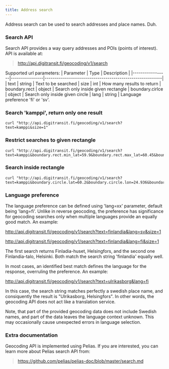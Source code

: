 ```yaml
---
title: Address search
---
```


Address search can be used to search addresses and place names. Duh.

<!--
## Address search APIs

Address search can be done using either **Autocomplete API** or **Search API**

Autocomplete API is lighter and it's designed for "autocomplete" style searches. Search API has more search parameters available.

### Which one should I use?

If you need to limit your searches to some area, use Search API. If you don't want to limit searches to some area, use Autocomplete API.

## Autocomplete API
Autocomplete API can be used to make fuzzy searches e.g. when the user starts typing location into a search field. API is available at:

> http://api.digitransit.fi/geocoding/v1/autocomplete

Search for kamppi:
```
curl "http://api.digitransit.fi/geocoding/v1/autocomplete?text=kampp"
```

### Focus Autocomple API responses around given point

Search focus point boosts addresses found near the given focus point.

You can use focus.point-params like so:
```
curl "http://api.digitransit.fi/geocoding/v1/autocomplete?text=kamppi&focus.point.lat=60.1995&focus.point.lon=24.9363"
```

To Read more about Pelias autocomplete API, check:
> https://github.com/pelias/pelias-doc/blob/master/autocomplete.md

-->

### Search API
Search API provides a way query addresses and POIs (points of interest). API is available at:

> http://api.digitransit.fi/geocoding/v1/search

Supported url parameters:
| Parameter       | Type           | Description                                              |
|-----------------|----------------|----------------------------------------------------------|
| text            | string         | Text to be searched
| size            | int            | How many results to return
| boundary.rect   | object         | Search only inside given rectangle
| boundary.cirlce | object         | Search only inside given circle
| lang            | string         | Language preference 'fi' or 'sv'.


### Search 'kamppi', return only one result

```
curl "http://api.digitransit.fi/geocoding/v1/search?text=kamppi&size=1"
```

### Restrict searches to given rectangle

```
curl "http://api.digitransit.fi/geocoding/v1/search?text=kamppi&boundary.rect.min_lat=59.9&boundary.rect.max_lat=60.45&boundary.rect.min_lon=24.3&boundary.rect.max_lon=25.5"
```

### Search inside rectangle

```
curl "http://api.digitransit.fi/geocoding/v1/search?text=kamppi&boundary.circle.lat=60.2&boundary.circle.lon=24.936&boundary.circle.radius=30"
```

### Language preference

The language preference can be defined using 'lang=xx' parameter, default being 'lang=fi'. Unlike in reverse
geocoding, the preference has significance for geocoding searches only when multiple languages provide
an equally good match. An example:

http://api.digitransit.fi/geocoding/v1/search?text=finlandia&lang=sv&size=1

http://api.digitransit.fi/geocoding/v1/search?text=finlandia&lang=fi&size=1

The first search returns Finladia-huset, Helsingfors, and the second one Finlandia-talo, Helsinki.
Both match the search string 'finlandia' equally well.

In most cases, an identified best match defines the language for the response, overruling the preference. An example:

http://api.digitransit.fi/geocoding/v1/search?text=ulrikasborg&lang=fi

In this case, the search string matches perfectly a swedish place name, and consiquently the result is
"Ulrikasborg, Helsingfors". In other words, the geocoding API does not act like a translation service.

Note, that part of the provided geocoding data does not include Swedish names, and part of the data
leaves the language context unknown. This may occasionally cause unexpected errors in language selection.


### Extra documentation

Geocoding API is implemented using Pelias. If you are interested, you can learn more about Pelias search API from:

> https://github.com/pelias/pelias-doc/blob/master/search.md
